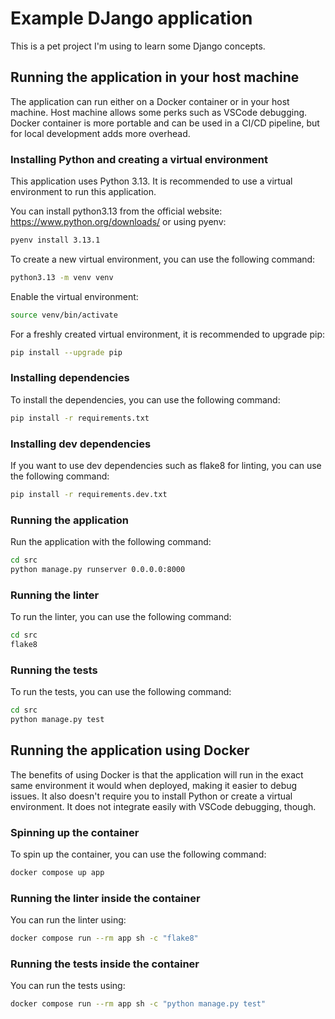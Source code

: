 # Example DJango application

This is a pet project I'm using to learn some Django concepts.

## Running the application in your host machine

The application can run either on a Docker container or in your host machine. Host machine allows some perks such as VSCode debugging. Docker container is more portable and can be used in a CI/CD pipeline, but for local development adds more overhead.

### Installing Python and creating a virtual environment

This application uses Python 3.13. It is recommended to use a virtual environment to run this application.

You can install python3.13 from the official website: https://www.python.org/downloads/ or using pyenv:

```bash
pyenv install 3.13.1
```

To create a new virtual environment, you can use the following command:

```bash
python3.13 -m venv venv
```

Enable the virtual environment:

```bash
source venv/bin/activate
```

For a freshly created virtual environment, it is recommended to upgrade pip:

```bash
pip install --upgrade pip
```

### Installing dependencies

To install the dependencies, you can use the following command:

```bash
pip install -r requirements.txt
```

### Installing dev dependencies

If you want to use dev dependencies such as flake8 for linting, you can use the following command:

```bash
pip install -r requirements.dev.txt
```

### Running the application

Run the application with the following command:

```bash
cd src
python manage.py runserver 0.0.0.0:8000
```


### Running the linter

To run the linter, you can use the following command:

```bash
cd src
flake8
```

### Running the tests

To run the tests, you can use the following command:

```bash
cd src
python manage.py test
```

## Running the application using Docker

The benefits of using Docker is that the application will run in the exact same environment it would when deployed, making it easier to debug issues. It also doesn't require you to install Python or create a virtual environment. It does not integrate easily with VSCode debugging, though.

### Spinning up the container

To spin up the container, you can use the following command:

```bash
docker compose up app
```

### Running the linter inside the container

You can run the linter using:

```bash
docker compose run --rm app sh -c "flake8"
```

### Running the tests inside the container

You can run the tests using:

```bash
docker compose run --rm app sh -c "python manage.py test"
```
